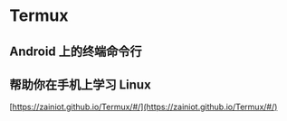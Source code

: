# Termux
## Android 上的终端命令行
## 帮助你在手机上学习 Linux

[https://zainiot.github.io/Termux/#/](https://zainiot.github.io/Termux/#/)
